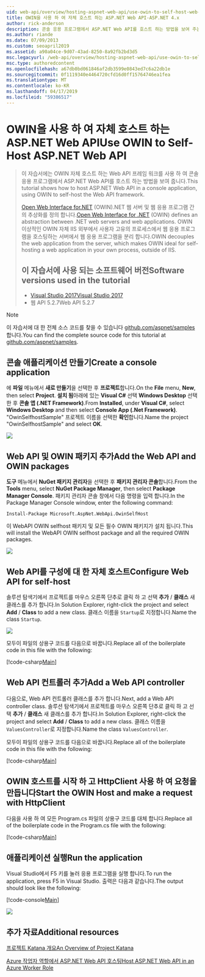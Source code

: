```yaml
---
uid: web-api/overview/hosting-aspnet-web-api/use-owin-to-self-host-web-api
title: OWIN을 사용 하 여 자체 호스트 하는 ASP.NET Web API-ASP.NET 4.x
author: rick-anderson
description: 콘솔 응용 프로그램에서 ASP.NET Web API를 호스트 하는 방법을 보여 주는 코드를 사용 하 여 자습서입니다.
ms.author: riande
ms.date: 07/09/2013
ms.custom: seoapril2019
ms.assetid: a90a04ce-9d07-43ad-8250-8a92fb2bd3d5
msc.legacyurl: /web-api/overview/hosting-aspnet-web-api/use-owin-to-self-host-web-api
msc.type: authoredcontent
ms.openlocfilehash: a67db0bd061846af2db3599e0843ed7c6a22db1e
ms.sourcegitcommit: 0f1119340e4464720cfd16d0ff15764746ea1fea
ms.translationtype: MT
ms.contentlocale: ko-KR
ms.lasthandoff: 04/17/2019
ms.locfileid: "59386517"
---
```

# <a name="use-owin-to-self-host-aspnet-web-api"></a><span data-ttu-id="eccaa-103">OWIN을 사용 하 여 자체 호스트 하는 ASP.NET Web API</span><span class="sxs-lookup"><span data-stu-id="eccaa-103">Use OWIN to Self-Host ASP.NET Web API</span></span> 


> <span data-ttu-id="eccaa-104">이 자습서에는 OWIN 자체 호스트 하는 Web API 프레임 워크를 사용 하 여 콘솔 응용 프로그램에서 ASP.NET Web API를 호스트 하는 방법을 보여 줍니다.</span><span class="sxs-lookup"><span data-stu-id="eccaa-104">This tutorial shows how to host ASP.NET Web API in a console application, using OWIN to self-host the Web API framework.</span></span>
>
> <span data-ttu-id="eccaa-105">[Open Web Interface for.NET](http://owin.org) (OWIN).NET 웹 서버 및 웹 응용 프로그램 간의 추상화를 정의 합니다.</span><span class="sxs-lookup"><span data-stu-id="eccaa-105">[Open Web Interface for .NET](http://owin.org) (OWIN) defines an abstraction between .NET web servers and web applications.</span></span> <span data-ttu-id="eccaa-106">OWIN 이상적인 OWIN 자체 IIS 외부에서 사용자 고유의 프로세스에서 웹 응용 프로그램을 호스팅하는 서버에서 웹 응용 프로그램을 분리 합니다.</span><span class="sxs-lookup"><span data-stu-id="eccaa-106">OWIN decouples the web application from the server, which makes OWIN ideal for self-hosting a web application in your own process, outside of IIS.</span></span>
>
> ## <a name="software-versions-used-in-the-tutorial"></a><span data-ttu-id="eccaa-107">이 자습서에 사용 되는 소프트웨어 버전</span><span class="sxs-lookup"><span data-stu-id="eccaa-107">Software versions used in the tutorial</span></span>
>
>
> - [<span data-ttu-id="eccaa-108">Visual Studio 2017</span><span class="sxs-lookup"><span data-stu-id="eccaa-108">Visual Studio 2017</span></span>](https://visualstudio.microsoft.com/downloads/) 
> - <span data-ttu-id="eccaa-109">웹 API 5.2.7</span><span class="sxs-lookup"><span data-stu-id="eccaa-109">Web API 5.2.7</span></span>


> [!NOTE]
> <span data-ttu-id="eccaa-110">이 자습서에 대 한 전체 소스 코드를 찾을 수 있습니다 [github.com/aspnet/samples](https://github.com/aspnet/samples/tree/master/samples/aspnet/WebApi/OwinSelfhostSample)합니다.</span><span class="sxs-lookup"><span data-stu-id="eccaa-110">You can find the complete source code for this tutorial at [github.com/aspnet/samples](https://github.com/aspnet/samples/tree/master/samples/aspnet/WebApi/OwinSelfhostSample).</span></span>


## <a name="create-a-console-application"></a><span data-ttu-id="eccaa-111">콘솔 애플리케이션 만들기</span><span class="sxs-lookup"><span data-stu-id="eccaa-111">Create a console application</span></span>

<span data-ttu-id="eccaa-112">에 **파일** 메뉴에서 **새로 만들기**을 선택한 후 **프로젝트**합니다.</span><span class="sxs-lookup"><span data-stu-id="eccaa-112">On the **File** menu,  **New**, then select **Project**.</span></span> <span data-ttu-id="eccaa-113">**설치 됨**아래에 있는 **Visual C#** 선택 **Windows Desktop** 선택한 후 **콘솔 앱 (.NET Framework)**.</span><span class="sxs-lookup"><span data-stu-id="eccaa-113">From **Installed**, under **Visual C#**, select **Windows Desktop** and then select **Console App (.Net Framework)**.</span></span> <span data-ttu-id="eccaa-114">"OwinSelfhostSample" 프로젝트 이름을 선택한 **확인**합니다.</span><span class="sxs-lookup"><span data-stu-id="eccaa-114">Name the project "OwinSelfhostSample" and select **OK**.</span></span>

[![](use-owin-to-self-host-web-api/_static/image7.png)](use-owin-to-self-host-web-api/_static/image7.png)

## <a name="add-the-web-api-and-owin-packages"></a><span data-ttu-id="eccaa-115">Web API 및 OWIN 패키지 추가</span><span class="sxs-lookup"><span data-stu-id="eccaa-115">Add the Web API and OWIN packages</span></span>

<span data-ttu-id="eccaa-116">**도구** 메뉴에서 **NuGet 패키지 관리자**을 선택한 후 **패키지 관리자 콘솔**합니다.</span><span class="sxs-lookup"><span data-stu-id="eccaa-116">From the **Tools** menu, select **NuGet Package Manager**, then select **Package Manager Console**.</span></span> <span data-ttu-id="eccaa-117">패키지 관리자 콘솔 창에서 다음 명령을 입력 합니다.</span><span class="sxs-lookup"><span data-stu-id="eccaa-117">In the Package Manager Console window, enter the following command:</span></span>

`Install-Package Microsoft.AspNet.WebApi.OwinSelfHost`

<span data-ttu-id="eccaa-118">이 WebAPI OWIN selfhost 패키지 및 모든 필수 OWIN 패키지가 설치 됩니다.</span><span class="sxs-lookup"><span data-stu-id="eccaa-118">This will install the WebAPI OWIN selfhost package and all the required OWIN packages.</span></span>

[![](use-owin-to-self-host-web-api/_static/image4.png)](use-owin-to-self-host-web-api/_static/image3.png)

## <a name="configure-web-api-for-self-host"></a><span data-ttu-id="eccaa-119">Web API를 구성에 대 한 자체 호스트</span><span class="sxs-lookup"><span data-stu-id="eccaa-119">Configure Web API for self-host</span></span>

<span data-ttu-id="eccaa-120">솔루션 탐색기에서 프로젝트를 마우스 오른쪽 단추로 클릭 하 고 선택 **추가** / **클래스** 새 클래스를 추가 합니다.</span><span class="sxs-lookup"><span data-stu-id="eccaa-120">In Solution Explorer, right-click the project and select **Add** / **Class** to add a new class.</span></span> <span data-ttu-id="eccaa-121">클래스 이름을 `Startup`로 지정합니다.</span><span class="sxs-lookup"><span data-stu-id="eccaa-121">Name the class `Startup`.</span></span>

![](use-owin-to-self-host-web-api/_static/image5.png)

<span data-ttu-id="eccaa-122">모두이 파일의 상용구 코드를 다음으로 바꿉니다.</span><span class="sxs-lookup"><span data-stu-id="eccaa-122">Replace all of the boilerplate code in this file with the following:</span></span>

[!code-csharp[Main](use-owin-to-self-host-web-api/samples/sample1.cs)]

## <a name="add-a-web-api-controller"></a><span data-ttu-id="eccaa-123">Web API 컨트롤러 추가</span><span class="sxs-lookup"><span data-stu-id="eccaa-123">Add a Web API controller</span></span>

<span data-ttu-id="eccaa-124">다음으로, Web API 컨트롤러 클래스를 추가 합니다.</span><span class="sxs-lookup"><span data-stu-id="eccaa-124">Next, add a Web API controller class.</span></span> <span data-ttu-id="eccaa-125">솔루션 탐색기에서 프로젝트를 마우스 오른쪽 단추로 클릭 하 고 선택 **추가** / **클래스** 새 클래스를 추가 합니다.</span><span class="sxs-lookup"><span data-stu-id="eccaa-125">In Solution Explorer, right-click the project and select **Add** / **Class** to add a new class.</span></span> <span data-ttu-id="eccaa-126">클래스 이름을 `ValuesController`로 지정합니다.</span><span class="sxs-lookup"><span data-stu-id="eccaa-126">Name the class `ValuesController`.</span></span>

<span data-ttu-id="eccaa-127">모두이 파일의 상용구 코드를 다음으로 바꿉니다.</span><span class="sxs-lookup"><span data-stu-id="eccaa-127">Replace all of the boilerplate code in this file with the following:</span></span>

[!code-csharp[Main](use-owin-to-self-host-web-api/samples/sample2.cs)]

## <a name="start-the-owin-host-and-make-a-request-with-httpclient"></a><span data-ttu-id="eccaa-128">OWIN 호스트를 시작 하 고 HttpClient 사용 하 여 요청을 만듭니다</span><span class="sxs-lookup"><span data-stu-id="eccaa-128">Start the OWIN Host and make a request with HttpClient</span></span>

<span data-ttu-id="eccaa-129">다음을 사용 하 여 모든 Program.cs 파일의 상용구 코드를 대체 합니다.</span><span class="sxs-lookup"><span data-stu-id="eccaa-129">Replace all of the boilerplate code in the Program.cs file with the following:</span></span>

[!code-csharp[Main](use-owin-to-self-host-web-api/samples/sample3.cs)]

## <a name="run-the-application"></a><span data-ttu-id="eccaa-130">애플리케이션 실행</span><span class="sxs-lookup"><span data-stu-id="eccaa-130">Run the application</span></span>

<span data-ttu-id="eccaa-131">Visual Studio에서 F5 키를 눌러 응용 프로그램을 실행 합니다.</span><span class="sxs-lookup"><span data-stu-id="eccaa-131">To run the application, press F5 in Visual Studio.</span></span> <span data-ttu-id="eccaa-132">출력은 다음과 같습니다.</span><span class="sxs-lookup"><span data-stu-id="eccaa-132">The output should look like the following:</span></span>

[!code-console[Main](use-owin-to-self-host-web-api/samples/sample4.cmd)]

![](use-owin-to-self-host-web-api/_static/image6.png)

## <a name="additional-resources"></a><span data-ttu-id="eccaa-133">추가 자료</span><span class="sxs-lookup"><span data-stu-id="eccaa-133">Additional resources</span></span>

[<span data-ttu-id="eccaa-134">프로젝트 Katana 개요</span><span class="sxs-lookup"><span data-stu-id="eccaa-134">An Overview of Project Katana</span></span>](../../../aspnet/overview/owin-and-katana/an-overview-of-project-katana.md)

[<span data-ttu-id="eccaa-135">Azure 작업자 역할에서 ASP.NET Web API 호스팅</span><span class="sxs-lookup"><span data-stu-id="eccaa-135">Host ASP.NET Web API in an Azure Worker Role</span></span>](host-aspnet-web-api-in-an-azure-worker-role.md)
